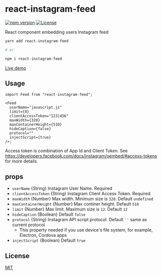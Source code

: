 # react-instagram-feed

[![npm version][npm-image]][npm-url]
[![License][license-image]][license-url]

React component embedding users Instagram feed

```bash
yarn add react-instagram-feed

# or

npm i react-instagram-feed
```

[Live demo](https://react-instagram-feed.vercel.app/)

## Usage

```tsx
import Feed from "react-instagram-feed";

<Feed
  userName="javascript.js"
  limit={8}
  clientAccessToken="123|456"
  maxWidth={320}
  maxContainerHeight={510}
  hideCaption={false}
  protocol=""
  injectScript={true}
/>;
```

Access token is combination of App Id and Client Token. See https://developers.facebook.com/docs/instagram/oembed/#access-tokens for more details.

## props

- `userName` {String} Instagram User Name. Required
- `clientAccessToken` {String} Instagram Client Access Token. Required
- `maxWidth` {Number} Max width. Minimum size is `320`. Default `undefined`
- `maxContainerHeight` {Number} Max continer height. Default `510`
- `limit` {Number} Max limit. Maximum size is `12`. Default `12`
- `hideCaption` {Boolean} Default `false`
- `protocol` {String} Instagram API script protocol. Default `''` same as current protocol
  - This property needed if you use device's file system, for example, Electron, Cordova apps
- `injectScript` {Boolean} Default `true`

## License

[MIT][license-url]

[npm-image]: https://img.shields.io/npm/v/react-instagram-feed-.svg?style=flat-square
[npm-url]: https://www.npmjs.org/package/react-instagram-feed
[license-image]: https://img.shields.io/:license-mit-blue.svg?style=flat-square
[license-url]: https://raw.githubusercontent.com/Hamaad-Siddiqui/react-instagram-feed/main/LICENSE
